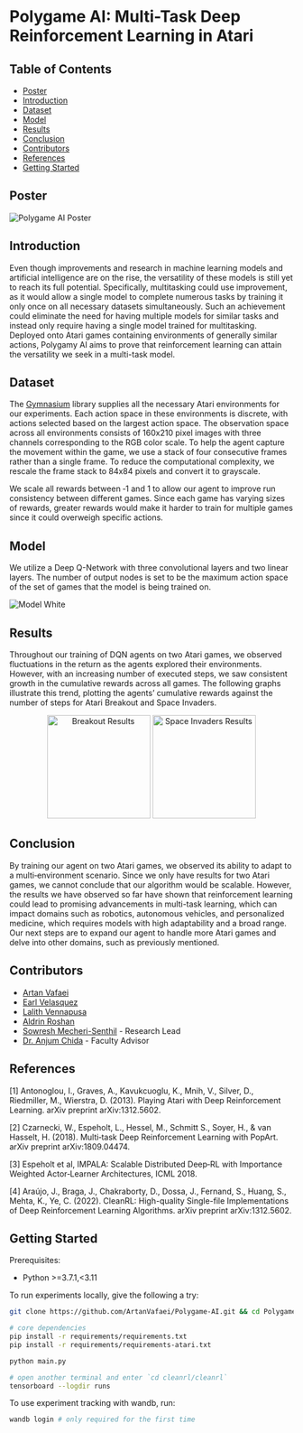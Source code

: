 # Polygame AI: Multi-Task Deep Reinforcement Learning in Atari

## Table of Contents
- [Poster](#poster)
- [Introduction](#introduction)
- [Dataset](#dataset)
- [Model](#model)
- [Results](#results)
- [Conclusion](#conclusion)
- [Contributors](#contributors)
- [References](#references)
- [Getting Started](#getting-started)

## Poster
![Polygame AI Poster](https://github.com/user-attachments/assets/a81a4425-1919-41e6-a218-60f55c2484bf)

## Introduction
Even though improvements and research in machine learning models and artificial intelligence are on the rise, the versatility of these models is still yet to reach its full potential. Specifically, multitasking could use improvement, as it would allow a single model to complete numerous tasks by training it only once on all necessary datasets simultaneously. Such an achievement could eliminate the need for having multiple models for similar tasks and instead only require having a single model trained for multitasking. Deployed onto Atari games containing environments of generally similar actions, Polygamy AI aims to prove that reinforcement learning can attain the versatility we seek in a multi-task model.

## Dataset
The [Gymnasium](https://gymnasium.farama.org/) library supplies all the necessary Atari environments for our experiments. Each action space in these environments is discrete, with actions selected based on the largest action space. The observation space across all environments consists of 160x210 pixel images with three channels corresponding to the RGB color scale. To help the agent capture the movement within the game, we use a stack of four consecutive frames rather than a single frame. To reduce the computational complexity, we rescale the frame stack to 84x84 pixels and convert it to grayscale.

We scale all rewards between ‐1 and 1 to allow our agent to improve run consistency between different games. Since each game has varying sizes of rewards, greater rewards would make it harder to train for multiple games since it could overweigh specific actions.

## Model
We utilize a Deep Q-Network with three convolutional layers and two linear layers. The number of output nodes is set to be the maximum action space of the set of games that the model is being trained on.

![Model White](https://github.com/user-attachments/assets/0388b732-8733-4905-b12a-7d4cb9b3387e)

## Results
Throughout our training of DQN agents on two Atari games, we observed fluctuations in the return as the agents explored their environments. However, with an increasing number of executed steps, we saw consistent growth in the cumulative rewards across all games. The following graphs illustrate this trend, plotting the agents’ cumulative rewards against the number of steps for Atari Breakout and Space Invaders.

<div align="center">
  <img height="183" alt="Breakout Results" src="https://github.com/user-attachments/assets/11dd8726-3a09-40f5-b15e-a24601bec61a">
  <img height="183" alt="Space Invaders Results" src="https://github.com/user-attachments/assets/5fe5fc96-a979-49f1-9c90-809ccffeb4b8">
</div>

## Conclusion
By training our agent on two Atari games, we observed its ability to adapt to a multi‐environment scenario. Since we only have results for two Atari games, we cannot conclude that our algorithm would be scalable. However, the results we have observed so far have shown that reinforcement learning could lead to promising advancements in multi-task learning, which can impact domains such as robotics, autonomous vehicles, and personalized medicine, which requires models with high adaptability and a broad range. Our next steps are to expand our agent to handle more Atari games and delve into other domains, such as previously mentioned.

## Contributors
- [Artan Vafaei](https://github.com/ArtanVafaei)
- [Earl Velasquez](https://github.com/Evelas78)
- [Lalith Vennapusa](https://www.linkedin.com/in/lalith-vennapusa-90812323a/)
- [Aldrin Roshan](https://www.linkedin.com/in/aldrinroshan/overlay/photo/)
- [Sowresh Mecheri-Senthil](https://github.com/SowreshMS) - Research Lead
- [Dr. Anjum Chida](https://profiles.utdallas.edu/anjum.chida) - Faculty Advisor

## References
[1] Antonoglou, I., Graves, A., Kavukcuoglu, K., Mnih, V., Silver, D., Riedmiller, M., Wierstra, D. (2013). Playing Atari with Deep Reinforcement Learning. arXiv preprint arXiv:1312.5602.

[2] Czarnecki, W., Espeholt, L., Hessel, M., Schmitt S., Soyer, H., & van Hasselt, H. (2018). Multi‐task Deep Reinforcement Learning with PopArt. arXiv preprint arXiv:1809.04474.

[3] Espeholt et al, IMPALA: Scalable Distributed Deep‐RL with Importance Weighted Actor‐Learner Architectures, ICML 2018.

[4] Araújo, J., Braga, J., Chakraborty, D., Dossa, J., Fernand, S., Huang, S., Mehta, K., Ye, C. (2022). CleanRL: High-quality Single-file Implementations of Deep Reinforcement Learning Algorithms. arXiv preprint arXiv:1312.5602.

## Getting Started
Prerequisites:
- Python >=3.7.1,<3.11

To run experiments locally, give the following a try:

```bash
git clone https://github.com/ArtanVafaei/Polygame-AI.git && cd Polygame-AI

# core dependencies
pip install -r requirements/requirements.txt
pip install -r requirements/requirements-atari.txt

python main.py

# open another terminal and enter `cd cleanrl/cleanrl`
tensorboard --logdir runs
```
To use experiment tracking with wandb, run:
```bash
wandb login # only required for the first time
```
